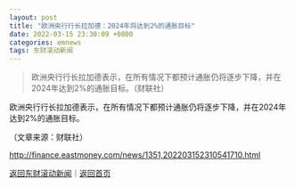```yaml
---
layout: post
title: "欧洲央行行长拉加德：2024年将达到2%的通胀目标"
date: 2022-03-15 23:30:09 +0800
categories: emnews
tags: 东财滚动新闻
---
```

> 欧洲央行行长拉加德表示，在所有情况下都预计通胀仍将逐步下降，并在2024年达到2%的通胀目标。（财联社）

<p>欧洲央行行长拉加德表示，在所有情况下都预计通胀仍将逐步下降，并在2024年达到2%的通胀目标。</p><p class="em_media">（文章来源：财联社）</p>

<http://finance.eastmoney.com/news/1351,202203152310541710.html>

[返回东财滚动新闻](//finews.withounder.com/emnews/)｜[返回首页](//finews.withounder.com/)